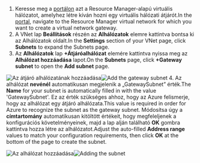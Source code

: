 1. <span data-ttu-id="766d5-101">Keresse meg a [portálon](http://portal.azure.com) azt a Resource Manager-alapú virtuális hálózatot, amelyhez létre kíván hozni egy virtuális hálózati átjárót.</span><span class="sxs-lookup"><span data-stu-id="766d5-101">In the [portal](http://portal.azure.com), navigate to the Resource Manager virtual network for which you want to create a virtual network gateway.</span></span>
2. <span data-ttu-id="766d5-102">A VNet lap **Beállítások** részén az **Alhálózatok** elemre kattintva bontsa ki az Alhálózatok oldalt.</span><span class="sxs-lookup"><span data-stu-id="766d5-102">In the **Settings** section of your VNet page, click **Subnets** to expand the Subnets page.</span></span>
3. <span data-ttu-id="766d5-103">Az **Alhálózatok** lap **+Átjáróalhálózat** elemére kattintva nyissa meg az **Alhálózat hozzáadása** lapot.</span><span class="sxs-lookup"><span data-stu-id="766d5-103">On the **Subnets** page, click **+Gateway subnet** to open the **Add subnet** page.</span></span>

  <span data-ttu-id="766d5-104">![Az átjáró alhálózatának hozzáadása](./media/vpn-gateway-add-gwsubnet-rm-portal-include/addgwsubnet.png "Az átjáró alhálózatának hozzáadása")</span><span class="sxs-lookup"><span data-stu-id="766d5-104">![Add the gateway subnet](./media/vpn-gateway-add-gwsubnet-rm-portal-include/addgwsubnet.png "Add the gateway subnet")</span></span>
4. <span data-ttu-id="766d5-105">Az alhálózat **nevénél** automatikusan megjelenik a „GatewaySubnet” érték.</span><span class="sxs-lookup"><span data-stu-id="766d5-105">The **Name** for your subnet is automatically filled in with the value 'GatewaySubnet'.</span></span> <span data-ttu-id="766d5-106">Ez az érték szükséges ahhoz, hogy az Azure felismerje, hogy az alhálózat egy átjáró alhálózata.</span><span class="sxs-lookup"><span data-stu-id="766d5-106">This value is required in order for Azure to recognize the subnet as the gateway subnet.</span></span> <span data-ttu-id="766d5-107">Módosítsa úgy a **címtartomány** automatikusan kitöltött értékeit, hogy megfeleljenek a konfigurációs követelményeinek, majd a lap alján található **OK** gombra kattintva hozza létre az alhálózatot.</span><span class="sxs-lookup"><span data-stu-id="766d5-107">Adjust the auto-filled **Address range** values to match your configuration requirements, then click **OK** at the bottom of the page to create the subnet.</span></span>

  <span data-ttu-id="766d5-108">![Az alhálózat hozzáadása](./media/vpn-gateway-add-gwsubnet-rm-portal-include/addsubnetgw.png "Az alhálózat hozzáadása")</span><span class="sxs-lookup"><span data-stu-id="766d5-108">![Adding the subnet](./media/vpn-gateway-add-gwsubnet-rm-portal-include/addsubnetgw.png "Adding the subnet")</span></span>
